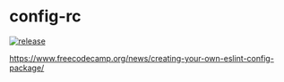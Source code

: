 # config-rc

[![release](https://github.com/skilbjo/config-rc/actions/workflows/release.yml/badge.svg)](https://github.com/skilbjo/config-rc/actions/workflows/release.yml)

<https://www.freecodecamp.org/news/creating-your-own-eslint-config-package/>
